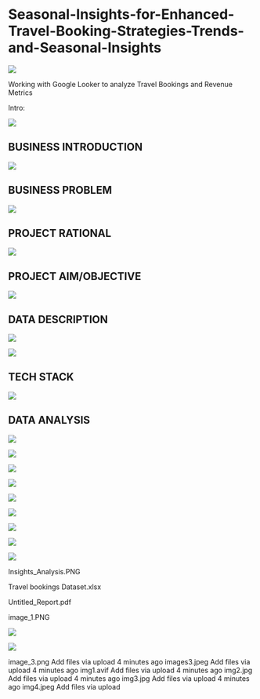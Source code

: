 # Seasonal-Insights-for-Enhanced-Travel-Booking-Strategies-Trends-and-Seasonal-Insights

![](image_3.png)     

Working with Google Looker to analyze Travel Bookings and Revenue Metrics

Intro:

![](1_LearN_Sk.PNG)   

## BUSINESS INTRODUCTION

![](2_Biz_Intro.PNG)


## BUSINESS PROBLEM

![](3_Biz_Intro.PNG)

## PROJECT RATIONAL
![](4_Proj_Rationale.PNG)

## PROJECT AIM/OBJECTIVE
![](5_Proj_Aim_Obj.PNG)

## DATA DESCRIPTION
![](_Data_Desc_1.PNG)

![](7_Data_Desc_1.PNG)

## TECH STACK
![](8_Tech_St.PNG)

## DATA ANALYSIS
![](Metrics.PNG)


![](9_Anal_Dire.PNG)

![](Custmers.PNG)

![](Sources.PNG)

![](Rev.PNG)

![](Accom_Dest.PNG)

![](Time_S.PNG)

![](Booking_Anal_DB.PNG)

![](Rev_Anal_DB.PNG)






Insights_Analysis.PNG











Travel bookings Dataset.xlsx

Untitled_Report.pdf

image_1.PNG









![](images3.jpeg)



![](image_1.PNG)








image_3.png
Add files via upload
4 minutes ago
images3.jpeg
Add files via upload
4 minutes ago
img1.avif
Add files via upload
4 minutes ago
img2.jpg
Add files via upload
4 minutes ago
img3.jpg
Add files via upload
4 minutes ago
img4.jpeg
Add files via upload
